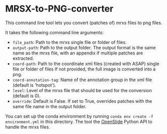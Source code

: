 # MRSX-to-PNG-converter
This command line tool lets you convert (patches of) mrxs files to png files.

It takes the following command line arguments:
- `file_path`: Path to the mrxs single file or folder of files.
- `output-path`: Path to the output folder. The output format is the same name as the mrxs file,
    with an appendix if multiple patches are extracted.
- `coord-path`: Path to the coordinate xml files (created with ASAP) single file or folder of files
        If not provided, the full image is converted into a png.
- `coord-annotation-tag`: Name of the annotation group in the xml file (default is 'hotspot').
- `level`: Level of the mrxs file that should be used for the conversion (default is 0).
- `override`: Default is False. If set to True, overrides patches with the same file name in the output folder.
        
You can set up the conda environment by running `conda env create -f environment.yml` in this directory.
The tool the [OpenSlide](https://openslide.org/) Python API to handle the mrxs files.